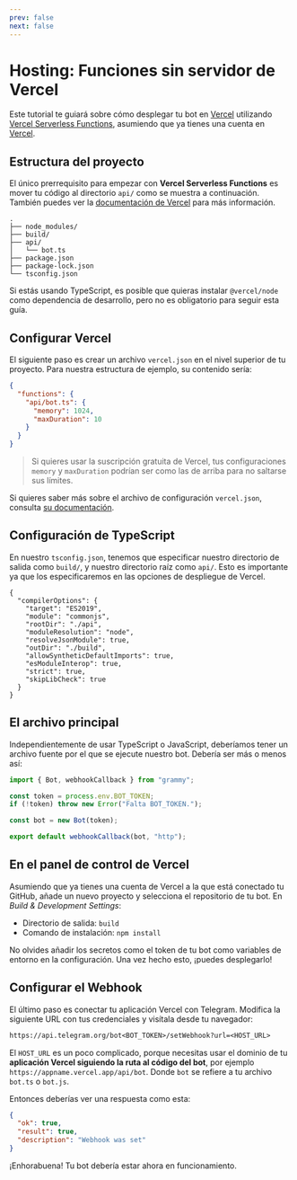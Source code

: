 ```yaml
---
prev: false
next: false
---
```


# Hosting: Funciones sin servidor de Vercel

Este tutorial te guiará sobre cómo desplegar tu bot en [Vercel](https://vercel.com/) utilizando [Vercel Serverless Functions](https://vercel.com/docs/concepts/functions/serverless-functions), asumiendo que ya tienes una cuenta en [Vercel](https://vercel.com).

## Estructura del proyecto

El único prerrequisito para empezar con **Vercel Serverless Functions** es mover tu código al directorio `api/` como se muestra a continuación.
También puedes ver la [documentación de Vercel](https://vercel.com/docs/concepts/functions/serverless-functions#deploying-serverless-functions) para más información.

```txt:no-line-numbers
.
├── node_modules/
├── build/
├── api/
│   └── bot.ts
├── package.json
├── package-lock.json
└── tsconfig.json
```

Si estás usando TypeScript, es posible que quieras instalar `@vercel/node` como dependencia de desarrollo, pero no es obligatorio para seguir esta guía.

## Configurar Vercel

El siguiente paso es crear un archivo `vercel.json` en el nivel superior de tu proyecto.
Para nuestra estructura de ejemplo, su contenido sería:

```json
{
  "functions": {
    "api/bot.ts": {
      "memory": 1024,
      "maxDuration": 10
    }
  }
}
```

> Si quieres usar la suscripción gratuita de Vercel, tus configuraciones `memory` y `maxDuration` podrían ser como las de arriba para no saltarse sus límites.

Si quieres saber más sobre el archivo de configuración `vercel.json`, consulta [su documentación](https://vercel.com/docs/concepts/projects/project-configuration).

## Configuración de TypeScript

En nuestro `tsconfig.json`, tenemos que especificar nuestro directorio de salida como `build/`, y nuestro directorio raíz como `api/`.
Esto es importante ya que los especificaremos en las opciones de despliegue de Vercel.

```json{5,8}
{
  "compilerOptions": {
    "target": "ES2019",
    "module": "commonjs",
    "rootDir": "./api",
    "moduleResolution": "node",
    "resolveJsonModule": true,
    "outDir": "./build",
    "allowSyntheticDefaultImports": true,
    "esModuleInterop": true,
    "strict": true,
    "skipLibCheck": true
  }
}
```

## El archivo principal

Independientemente de usar TypeScript o JavaScript, deberíamos tener un archivo fuente por el que se ejecute nuestro bot.
Debería ser más o menos así:

```ts
import { Bot, webhookCallback } from "grammy";

const token = process.env.BOT_TOKEN;
if (!token) throw new Error("Falta BOT_TOKEN.");

const bot = new Bot(token);

export default webhookCallback(bot, "http");
```

## En el panel de control de Vercel

Asumiendo que ya tienes una cuenta de Vercel a la que está conectado tu GitHub, añade un nuevo proyecto y selecciona el repositorio de tu bot.
En _Build & Development Settings_:

- Directorio de salida: `build`
- Comando de instalación: `npm install`

No olvides añadir los secretos como el token de tu bot como variables de entorno en la configuración.
Una vez hecho esto, ¡puedes desplegarlo!

## Configurar el Webhook

El último paso es conectar tu aplicación Vercel con Telegram.
Modifica la siguiente URL con tus credenciales y visítala desde tu navegador:

```txt
https://api.telegram.org/bot<BOT_TOKEN>/setWebhook?url=<HOST_URL>
```

El `HOST_URL` es un poco complicado, porque necesitas usar el dominio de tu **aplicación Vercel siguiendo la ruta al código del bot**, por ejemplo `https://appname.vercel.app/api/bot`.
Donde `bot` se refiere a tu archivo `bot.ts` o `bot.js`.

Entonces deberías ver una respuesta como esta:

```json
{
  "ok": true,
  "result": true,
  "description": "Webhook was set"
}
```

¡Enhorabuena!
Tu bot debería estar ahora en funcionamiento.
